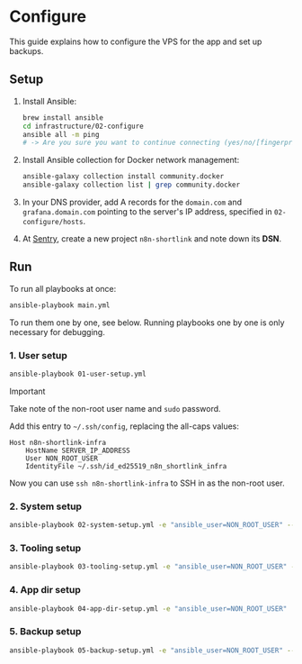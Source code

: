 # Configure

This guide explains how to configure the VPS for the app and set up backups.

## Setup

1. Install Ansible:

   ```sh
   brew install ansible
   cd infrastructure/02-configure
   ansible all -m ping
   # -> Are you sure you want to continue connecting (yes/no/[fingerprint])? yes
   ```

2. Install Ansible collection for Docker network management:

   ```sh
   ansible-galaxy collection install community.docker
   ansible-galaxy collection list | grep community.docker
   ```

3. In your DNS provider, add A records for the `domain.com` and `grafana.domain.com` pointing to the server's IP address, specified in `02-configure/hosts`.

4. At [Sentry](https://sentry.io/), create a new project `n8n-shortlink` and note down its **DSN**.

## Run

To run all playbooks at once:

```sh
ansible-playbook main.yml
```

To run them one by one, see below. Running playbooks one by one is only necessary for debugging.

### 1. User setup

```sh
ansible-playbook 01-user-setup.yml
```

> [!IMPORTANT]  
> Take note of the non-root user name and `sudo` password.

Add this entry to `~/.ssh/config`, replacing the all-caps values:

```
Host n8n-shortlink-infra
    HostName SERVER_IP_ADDRESS
    User NON_ROOT_USER
    IdentityFile ~/.ssh/id_ed25519_n8n_shortlink_infra
```

Now you can use `ssh n8n-shortlink-infra` to SSH in as the non-root user.

### 2. System setup

```sh
ansible-playbook 02-system-setup.yml -e "ansible_user=NON_ROOT_USER" --ask-become-pass
```

### 3. Tooling setup

```sh
ansible-playbook 03-tooling-setup.yml -e "ansible_user=NON_ROOT_USER" --ask-become-pass
```

### 4. App dir setup

```sh
ansible-playbook 04-app-dir-setup.yml -e "ansible_user=NON_ROOT_USER"
```

### 5. Backup setup

```sh
ansible-playbook 05-backup-setup.yml -e "ansible_user=NON_ROOT_USER" --ask-become-pass
```
